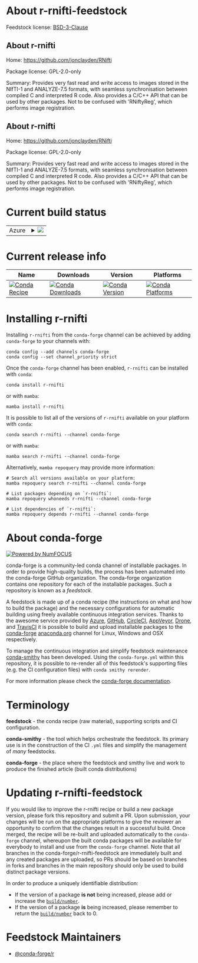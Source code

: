 About r-rnifti-feedstock
========================

Feedstock license: [BSD-3-Clause](https://github.com/conda-forge/r-rnifti-feedstock/blob/main/LICENSE.txt)


About r-rnifti
--------------

Home: https://github.com/jonclayden/RNifti

Package license: GPL-2.0-only

Summary: Provides very fast read and write access to images stored in the NIfTI-1 and ANALYZE-7.5 formats, with seamless synchronisation between compiled C and interpreted R code. Also provides a C/C++ API that can be used by other packages. Not to be confused with 'RNiftyReg', which performs image registration.

About r-rnifti
--------------

Home: https://github.com/jonclayden/RNifti

Package license: GPL-2.0-only

Summary: Provides very fast read and write access to images stored in the NIfTI-1 and ANALYZE-7.5 formats, with seamless synchronisation between compiled C and interpreted R code. Also provides a C/C++ API that can be used by other packages. Not to be confused with 'RNiftyReg', which performs image registration.

Current build status
====================


<table>
    
  <tr>
    <td>Azure</td>
    <td>
      <details>
        <summary>
          <a href="https://dev.azure.com/conda-forge/feedstock-builds/_build/latest?definitionId=1556&branchName=main">
            <img src="https://dev.azure.com/conda-forge/feedstock-builds/_apis/build/status/r-rnifti-feedstock?branchName=main">
          </a>
        </summary>
        <table>
          <thead><tr><th>Variant</th><th>Status</th></tr></thead>
          <tbody><tr>
              <td>linux_64_r_base4.3</td>
              <td>
                <a href="https://dev.azure.com/conda-forge/feedstock-builds/_build/latest?definitionId=1556&branchName=main">
                  <img src="https://dev.azure.com/conda-forge/feedstock-builds/_apis/build/status/r-rnifti-feedstock?branchName=main&jobName=linux&configuration=linux%20linux_64_r_base4.3" alt="variant">
                </a>
              </td>
            </tr><tr>
              <td>linux_64_r_base4.4</td>
              <td>
                <a href="https://dev.azure.com/conda-forge/feedstock-builds/_build/latest?definitionId=1556&branchName=main">
                  <img src="https://dev.azure.com/conda-forge/feedstock-builds/_apis/build/status/r-rnifti-feedstock?branchName=main&jobName=linux&configuration=linux%20linux_64_r_base4.4" alt="variant">
                </a>
              </td>
            </tr><tr>
              <td>osx_64_r_base4.3</td>
              <td>
                <a href="https://dev.azure.com/conda-forge/feedstock-builds/_build/latest?definitionId=1556&branchName=main">
                  <img src="https://dev.azure.com/conda-forge/feedstock-builds/_apis/build/status/r-rnifti-feedstock?branchName=main&jobName=osx&configuration=osx%20osx_64_r_base4.3" alt="variant">
                </a>
              </td>
            </tr><tr>
              <td>osx_64_r_base4.4</td>
              <td>
                <a href="https://dev.azure.com/conda-forge/feedstock-builds/_build/latest?definitionId=1556&branchName=main">
                  <img src="https://dev.azure.com/conda-forge/feedstock-builds/_apis/build/status/r-rnifti-feedstock?branchName=main&jobName=osx&configuration=osx%20osx_64_r_base4.4" alt="variant">
                </a>
              </td>
            </tr><tr>
              <td>win_64_r_base4.3</td>
              <td>
                <a href="https://dev.azure.com/conda-forge/feedstock-builds/_build/latest?definitionId=1556&branchName=main">
                  <img src="https://dev.azure.com/conda-forge/feedstock-builds/_apis/build/status/r-rnifti-feedstock?branchName=main&jobName=win&configuration=win%20win_64_r_base4.3" alt="variant">
                </a>
              </td>
            </tr><tr>
              <td>win_64_r_base4.4</td>
              <td>
                <a href="https://dev.azure.com/conda-forge/feedstock-builds/_build/latest?definitionId=1556&branchName=main">
                  <img src="https://dev.azure.com/conda-forge/feedstock-builds/_apis/build/status/r-rnifti-feedstock?branchName=main&jobName=win&configuration=win%20win_64_r_base4.4" alt="variant">
                </a>
              </td>
            </tr>
          </tbody>
        </table>
      </details>
    </td>
  </tr>
</table>

Current release info
====================

| Name | Downloads | Version | Platforms |
| --- | --- | --- | --- |
| [![Conda Recipe](https://img.shields.io/badge/recipe-r--rnifti-green.svg)](https://anaconda.org/conda-forge/r-rnifti) | [![Conda Downloads](https://img.shields.io/conda/dn/conda-forge/r-rnifti.svg)](https://anaconda.org/conda-forge/r-rnifti) | [![Conda Version](https://img.shields.io/conda/vn/conda-forge/r-rnifti.svg)](https://anaconda.org/conda-forge/r-rnifti) | [![Conda Platforms](https://img.shields.io/conda/pn/conda-forge/r-rnifti.svg)](https://anaconda.org/conda-forge/r-rnifti) |

Installing r-rnifti
===================

Installing `r-rnifti` from the `conda-forge` channel can be achieved by adding `conda-forge` to your channels with:

```
conda config --add channels conda-forge
conda config --set channel_priority strict
```

Once the `conda-forge` channel has been enabled, `r-rnifti` can be installed with `conda`:

```
conda install r-rnifti
```

or with `mamba`:

```
mamba install r-rnifti
```

It is possible to list all of the versions of `r-rnifti` available on your platform with `conda`:

```
conda search r-rnifti --channel conda-forge
```

or with `mamba`:

```
mamba search r-rnifti --channel conda-forge
```

Alternatively, `mamba repoquery` may provide more information:

```
# Search all versions available on your platform:
mamba repoquery search r-rnifti --channel conda-forge

# List packages depending on `r-rnifti`:
mamba repoquery whoneeds r-rnifti --channel conda-forge

# List dependencies of `r-rnifti`:
mamba repoquery depends r-rnifti --channel conda-forge
```


About conda-forge
=================

[![Powered by
NumFOCUS](https://img.shields.io/badge/powered%20by-NumFOCUS-orange.svg?style=flat&colorA=E1523D&colorB=007D8A)](https://numfocus.org)

conda-forge is a community-led conda channel of installable packages.
In order to provide high-quality builds, the process has been automated into the
conda-forge GitHub organization. The conda-forge organization contains one repository
for each of the installable packages. Such a repository is known as a *feedstock*.

A feedstock is made up of a conda recipe (the instructions on what and how to build
the package) and the necessary configurations for automatic building using freely
available continuous integration services. Thanks to the awesome service provided by
[Azure](https://azure.microsoft.com/en-us/services/devops/), [GitHub](https://github.com/),
[CircleCI](https://circleci.com/), [AppVeyor](https://www.appveyor.com/),
[Drone](https://cloud.drone.io/welcome), and [TravisCI](https://travis-ci.com/)
it is possible to build and upload installable packages to the
[conda-forge](https://anaconda.org/conda-forge) [anaconda.org](https://anaconda.org/)
channel for Linux, Windows and OSX respectively.

To manage the continuous integration and simplify feedstock maintenance
[conda-smithy](https://github.com/conda-forge/conda-smithy) has been developed.
Using the ``conda-forge.yml`` within this repository, it is possible to re-render all of
this feedstock's supporting files (e.g. the CI configuration files) with ``conda smithy rerender``.

For more information please check the [conda-forge documentation](https://conda-forge.org/docs/).

Terminology
===========

**feedstock** - the conda recipe (raw material), supporting scripts and CI configuration.

**conda-smithy** - the tool which helps orchestrate the feedstock.
                   Its primary use is in the construction of the CI ``.yml`` files
                   and simplify the management of *many* feedstocks.

**conda-forge** - the place where the feedstock and smithy live and work to
                  produce the finished article (built conda distributions)


Updating r-rnifti-feedstock
===========================

If you would like to improve the r-rnifti recipe or build a new
package version, please fork this repository and submit a PR. Upon submission,
your changes will be run on the appropriate platforms to give the reviewer an
opportunity to confirm that the changes result in a successful build. Once
merged, the recipe will be re-built and uploaded automatically to the
`conda-forge` channel, whereupon the built conda packages will be available for
everybody to install and use from the `conda-forge` channel.
Note that all branches in the conda-forge/r-rnifti-feedstock are
immediately built and any created packages are uploaded, so PRs should be based
on branches in forks and branches in the main repository should only be used to
build distinct package versions.

In order to produce a uniquely identifiable distribution:
 * If the version of a package **is not** being increased, please add or increase
   the [``build/number``](https://docs.conda.io/projects/conda-build/en/latest/resources/define-metadata.html#build-number-and-string).
 * If the version of a package **is** being increased, please remember to return
   the [``build/number``](https://docs.conda.io/projects/conda-build/en/latest/resources/define-metadata.html#build-number-and-string)
   back to 0.

Feedstock Maintainers
=====================

* [@conda-forge/r](https://github.com/conda-forge/r/)

